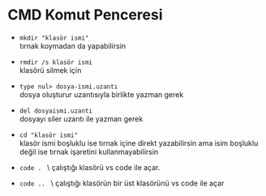 # CMD Komut Penceresi

- `mkdir "klasör ismi"` \
  tırnak koymadan da yapabilirsin
- `rmdir /s klasör ismi` \
  klasörü silmek için
- `type nul> dosya-ismi.uzantı ` \
  dosya oluşturur uzantısıyla birlikte yazman gerek
- `del dosyaismi.uzantı` \
  dosyayı siler uzantı ile yazman gerek

- `cd "klasör ismi"` \
  klasör ismi boşluklu ise tırnak içine direkt yazabilirsin ama isim boşluklu değil ise tırnak işaretini kullanmayabilirsin
- `code . ` \ çalıştığı klasörü vs code ile açar.
- `code .. ` \ çalıştığı klasörün bir üst klasörünü vs code ile açar
